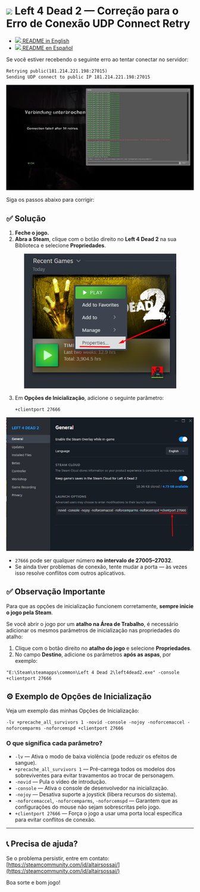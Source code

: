 # <img src="https://cdn.jsdelivr.net/gh/hjnilsson/country-flags/svg/br.svg" width="40"/> Left 4 Dead 2 — Correção para o Erro de Conexão UDP Connect Retry

- [<img src="https://cdn.jsdelivr.net/gh/hjnilsson/country-flags/svg/us.svg" width="20"/> README in English](./L4D2_CONNECT_FIX.en.md)
- [<img src="https://cdn.jsdelivr.net/gh/hjnilsson/country-flags/svg/es.svg" width="20"/> README en Español](./L4D2_CONNECT_FIX.es.md)

Se você estiver recebendo o seguinte erro ao tentar conectar no servidor:

```
Retrying public(181.214.221.198:27015)
Sending UDP connect to public IP 181.214.221.198:27015
```

<p align="center">
  <img src="/tutorials/assets/connection-failed.jpg?raw=true" alt="Falha na conexão após 30 tentativas"/>
</p>

Siga os passos abaixo para corrigir:

## ✅ Solução

1. **Feche o jogo.**
2. **Abra a Steam**, clique com o botão direito no **Left 4 Dead 2** na sua Biblioteca e selecione **Propriedades**.

<p align="center">
  <img src="/tutorials/assets/l4d2-properties.png?raw=true" alt="Propriedades do Left 4 Dead 2"/>
</p>

3. Em **Opções de Inicialização**, adicione o seguinte parâmetro:

   ```
   +clientport 27666
   ```

<p align="center">
  <img src="/tutorials/assets/l4d2-launch-options.png?raw=true" alt="Opções de inicialização do Left 4 Dead 2"/>
</p>

* `27666` pode ser qualquer número **no intervalo de 27005–27032**.
* Se ainda tiver problemas de conexão, tente mudar a porta — às vezes isso resolve conflitos com outros aplicativos.

## ✅ Observação Importante

Para que as opções de inicialização funcionem corretamente, **sempre inicie o jogo pela Steam**.

Se você abrir o jogo por um **atalho na Área de Trabalho**, é necessário adicionar os mesmos parâmetros de inicialização nas propriedades do atalho:

1. Clique com o botão direito no **atalho do jogo** e selecione **Propriedades**.
2. No campo **Destino**, adicione os parâmetros **após as aspas**, por exemplo:  

```
"E:\Steam\steamapps\common\Left 4 Dead 2\left4dead2.exe" -console +clientport 27666
```

## ⚙️ Exemplo de Opções de Inicialização

Veja um exemplo das minhas Opções de Inicialização:

```
-lv +precache_all_survivors 1 -novid -console -nojoy -noforcemaccel -noforcemparms -noforcemspd +clientport 27666
```

### O que significa cada parâmetro?

* `-lv` — Ativa o modo de baixa violência (pode reduzir os efeitos de sangue).
* `+precache_all_survivors 1` — Pré-carrega todos os modelos dos sobreviventes para evitar travamentos ao trocar de personagem.
* `-novid` — Pula o vídeo de introdução.
* `-console` — Ativa o console de desenvolvedor na inicialização.
* `-nojoy` — Desativa suporte a joystick (libera recursos do sistema).
* `-noforcemaccel`, `-noforcemparms`, `-noforcemspd` — Garantem que as configurações do mouse não sejam sobrescritas pelo jogo.
* `+clientport 27666` — Força o jogo a usar uma porta local específica para evitar conflitos de conexão.

---

## 📞 Precisa de ajuda?

Se o problema persistir, entre em contato: [https://steamcommunity.com/id/altairsossai/](https://steamcommunity.com/id/altairsossai/)

Boa sorte e bom jogo!